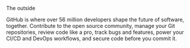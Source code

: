 <!DOCTYPE html>
 <html>
    <head>
        The outside
    </head>
    <body>
        <p>
            GitHub is where over 56 million developers shape the future of software, together. Contribute to the open source community, manage your Git repositories, review code like a pro, track bugs and features, power your CI/CD and DevOps workflows, and secure code before you commit it.
        <P>
    </body>   
        </html>            
     

